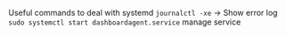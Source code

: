 Useful commands to deal with systemd 
``journalctl -xe`` -> Show error log
``sudo systemctl start dashboardagent.service`` manage service
